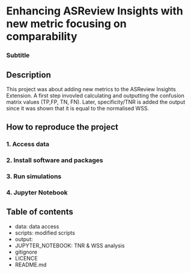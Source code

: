 
# Enhancing ASReview Insights with new metric focusing on comparability
### Subtitle



## Description
This project was about adding new metrics to the ASReview Insights Extension.
A first step invovled calculating and outputting the confusion matrix values (TP,FP, TN, FN). 
Later, specificity/TNR is added the output since it was shown that it is equal to the normalised WSS. 




## How to reproduce the project

### 1. Access data


### 2. Install software and packages


### 3. Run simulations


### 4. Jupyter Notebook


## Table of contents

- data: data access
- scripts: modified scripts
- output:
- JUPYTER_NOTEBOOK: TNR & WSS analysis
- gitignore
- LICENCE
- README.md



 


